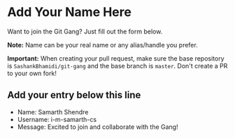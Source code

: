 # Add Your Name Here

Want to join the Git Gang? Just fill out the form below.

**Note:** Name can be your real name or any alias/handle you prefer.

**Important:** When creating your pull request, make sure the base repository is `SashankBhamidi/git-gang` and the base branch is `master`. Don't create a PR to your own fork!

## Add your entry below this line

- Name: Samarth Shendre
- Username: i-m-samarth-cs
- Message: Excited to join and collaborate with the Gang!
